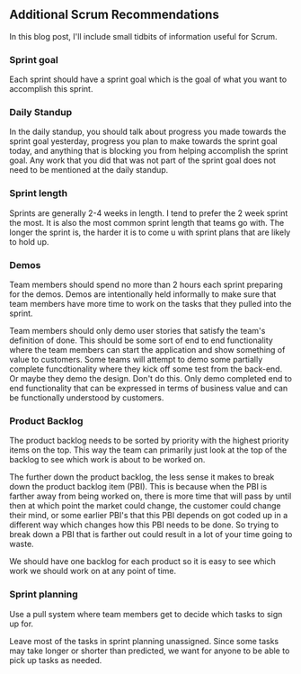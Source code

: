 ## Additional Scrum Recommendations
In this blog post, I'll include small tidbits of information useful for Scrum.

### Sprint goal
Each sprint should have a sprint goal which is the goal of what you want to accomplish this sprint.

### Daily Standup
In the daily standup, you should talk about progress you made towards the sprint goal yesterday, progress you plan to make towards the sprint goal today, and anything that is blocking you from helping accomplish the sprint goal. Any work that you did that was not part of the sprint goal does not need to be mentioned at the daily standup.

### Sprint length
Sprints are generally 2-4 weeks in length. I tend to prefer the 2 week sprint the most. It is also the most common sprint length that teams go with. The longer the sprint is, the harder it is to come u with sprint plans that are likely to hold up. 

### Demos
Team members should spend no more than 2 hours each sprint preparing for the demos. Demos are intentionally held informally to make sure that team members have more time to work on the tasks that they pulled into the sprint.

Team members should only demo user stories that satisfy the team's definition of done. This should be some sort of end to end functionality where the team members can start the application and show something of value to customers. Some teams will attempt to demo some partially complete funcdtionality where they kick off some test from the back-end. Or maybe they demo the design. Don't do this. Only demo completed end to end functionality that can be expressed in terms of business value and can be functionally understood by customers.

### Product Backlog
The product backlog needs to be sorted by priority with the highest priority items on the top. This way the team can primarily just look at the top of the backlog to see which work is about to be worked on.

The further down the product backlog, the less sense it makes to break down the product backlog item (PBI). This is because when the PBI is farther away from being worked on, there is more time that will pass by until then at which point the market could change, the customer could change their mind, or some earlier PBI's that this PBI depends on got coded up in a different way which changes how this PBI needs to be done. So trying to break down a PBI that is farther out could result in a lot of your time going to waste.

We should have one backlog for each product so it is easy to see which work we should work on at any point of time.

### Sprint planning
Use a pull system where team members get to decide which tasks to sign up for.

Leave most of the tasks in sprint planning unassigned. Since some tasks may take longer or shorter than predicted, we want for anyone to be able to pick up tasks as needed.
